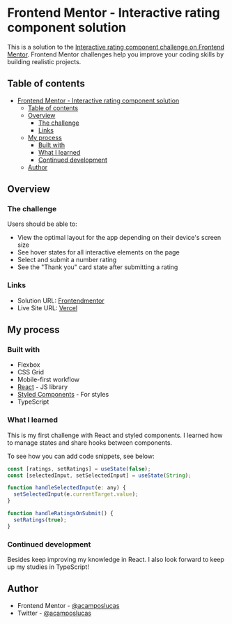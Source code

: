 # Frontend Mentor - Interactive rating component solution

This is a solution to the [Interactive rating component challenge on Frontend Mentor](https://www.frontendmentor.io/challenges/interactive-rating-component-koxpeBUmI). Frontend Mentor challenges help you improve your coding skills by building realistic projects.

## Table of contents

- [Frontend Mentor - Interactive rating component solution](#frontend-mentor---interactive-rating-component-solution)
  - [Table of contents](#table-of-contents)
  - [Overview](#overview)
    - [The challenge](#the-challenge)
    - [Links](#links)
  - [My process](#my-process)
    - [Built with](#built-with)
    - [What I learned](#what-i-learned)
    - [Continued development](#continued-development)
  - [Author](#author)

## Overview

### The challenge

Users should be able to:

- View the optimal layout for the app depending on their device's screen size
- See hover states for all interactive elements on the page
- Select and submit a number rating
- See the "Thank you" card state after submitting a rating

### Links

- Solution URL: [Frontendmentor](https://www.frontendmentor.io/challenges/interactive-rating-component-koxpeBUmI/hub/interactive-rating-component-with-react-9-zeRc2pkH)
- Live Site URL: [Vercel](https://interactive-rating-component-chi-flame.vercel.app/)

## My process

### Built with

- Flexbox
- CSS Grid
- Mobile-first workflow
- [React](https://reactjs.org/) - JS library
- [Styled Components](https://styled-components.com/) - For styles
- TypeScript

### What I learned

This is my first challenge with React and styled components. I learned how to manage states and share hooks between components.

To see how you can add code snippets, see below:

```js
const [ratings, setRatings] = useState(false);
const [selectedInput, setSelectedInput] = useState(String);

function handleSelectedInput(e: any) {
  setSelectedInput(e.currentTarget.value);
}

function handleRatingsOnSubmit() {
  setRatings(true);
}
```

### Continued development

Besides keep improving my knowledge in React. I also look forward to keep up my studies in TypeScript!

## Author

- Frontend Mentor - [@acamposlucas](https://www.frontendmentor.io/profile/acamposlucas)
- Twitter - [@acamposlucas](https://www.twitter.com/acamposlucas)

